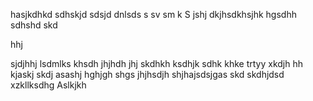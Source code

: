 hasjkdhkd sdhskjd
sdsjd dnlsds s
 sv sm k
S
jshj
dkjhsdkhsjhk hgsdhh sdhshd
skd

hhj

sjdjhhj
lsdmlks
khsdh
jhjhdh
jhj
skdhkh
ksdhjk
sdhk
khke
trtyy
xkdjh
hh
kjaskj
skdj
asashj
hghjgh
shgs
jhjhsdjh
shjhajsdsjgas
skd
skdhjdsd
xzkllksdhg
Aslkjkh
